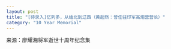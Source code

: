 ```yaml
---
layout: post
title: "[待录入]忆列多，从缅北到辽西（黄超然：曾任驻印军高炮营营长）"
category: "10 Year Memorial"
---
```

来源：廖耀湘将军逝世十周年纪念集